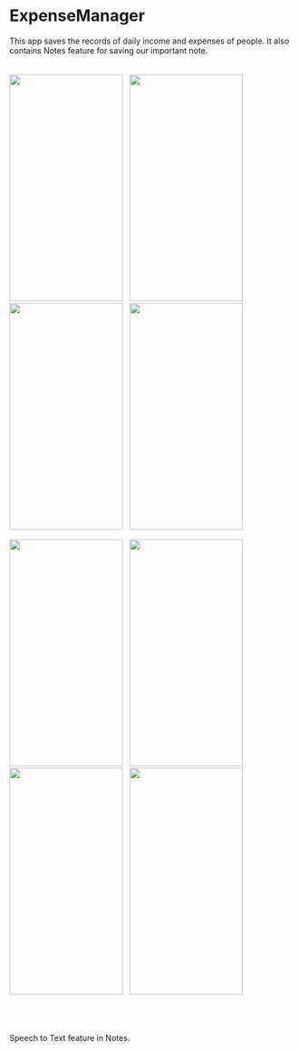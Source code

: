 # ExpenseManager
This app saves the records of daily income and expenses of people. It also contains Notes feature for saving our important note. <br><br><br>
<img src="https://user-images.githubusercontent.com/66813313/123534348-2ee88f00-d73a-11eb-824b-385bbec39653.jpg" width="200" height="400" /> &nbsp; <img src="https://user-images.githubusercontent.com/66813313/123534380-6eaf7680-d73a-11eb-9d75-7f9c25b7f2f9.jpg" width="200" height="400" /> &nbsp; <img src="https://user-images.githubusercontent.com/66813313/123534795-45441a00-d73d-11eb-8f03-df535b92d21a.jpg" width="200" height="400" /> &nbsp; <img src="https://user-images.githubusercontent.com/66813313/123534826-8c320f80-d73d-11eb-8c02-825258b195e9.jpg" width="200" height="400" />

<img src="https://user-images.githubusercontent.com/66813313/123534860-d4e9c880-d73d-11eb-9a3e-68c877ef62e6.jpg" width="200" height="400" /> &nbsp; <img src="https://user-images.githubusercontent.com/66813313/123534862-d74c2280-d73d-11eb-9b77-bce87ec792cc.jpg" width="200" height="400" /> &nbsp; <img src="https://user-images.githubusercontent.com/66813313/123534867-e0d58a80-d73d-11eb-9b89-a43526855506.jpg" width="200" height="400" /> &nbsp; <img src="https://user-images.githubusercontent.com/66813313/123534871-e59a3e80-d73d-11eb-9dab-5d9688c87982.jpg" width="200" height="400" />

<br><br><br> Speech to Text feature in Notes. <br><br><br>

